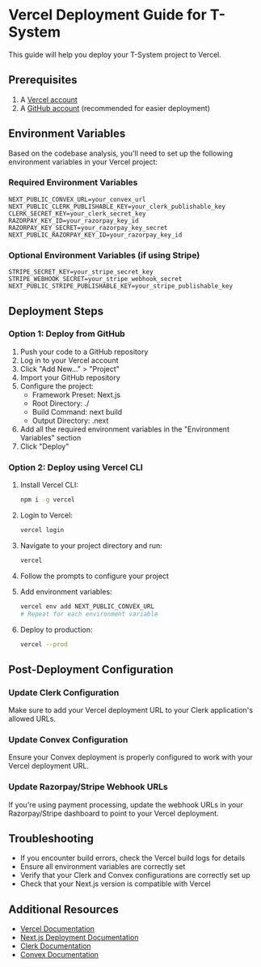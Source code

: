 # Vercel Deployment Guide for T-System

This guide will help you deploy your T-System project to Vercel.

## Prerequisites

1. A [Vercel account](https://vercel.com/signup)
2. A [GitHub account](https://github.com/signup) (recommended for easier deployment)

## Environment Variables

Based on the codebase analysis, you'll need to set up the following environment variables in your Vercel project:

### Required Environment Variables

```
NEXT_PUBLIC_CONVEX_URL=your_convex_url
NEXT_PUBLIC_CLERK_PUBLISHABLE_KEY=your_clerk_publishable_key
CLERK_SECRET_KEY=your_clerk_secret_key
RAZORPAY_KEY_ID=your_razorpay_key_id
RAZORPAY_KEY_SECRET=your_razorpay_key_secret
NEXT_PUBLIC_RAZORPAY_KEY_ID=your_razorpay_key_id
```

### Optional Environment Variables (if using Stripe)

```
STRIPE_SECRET_KEY=your_stripe_secret_key
STRIPE_WEBHOOK_SECRET=your_stripe_webhook_secret
NEXT_PUBLIC_STRIPE_PUBLISHABLE_KEY=your_stripe_publishable_key
```

## Deployment Steps

### Option 1: Deploy from GitHub

1. Push your code to a GitHub repository
2. Log in to your Vercel account
3. Click "Add New..." > "Project"
4. Import your GitHub repository
5. Configure the project:
   - Framework Preset: Next.js
   - Root Directory: ./
   - Build Command: next build
   - Output Directory: .next
6. Add all the required environment variables in the "Environment Variables" section
7. Click "Deploy"

### Option 2: Deploy using Vercel CLI

1. Install Vercel CLI:
   ```bash
   npm i -g vercel
   ```

2. Login to Vercel:
   ```bash
   vercel login
   ```

3. Navigate to your project directory and run:
   ```bash
   vercel
   ```

4. Follow the prompts to configure your project
5. Add environment variables:
   ```bash
   vercel env add NEXT_PUBLIC_CONVEX_URL
   # Repeat for each environment variable
   ```

6. Deploy to production:
   ```bash
   vercel --prod
   ```

## Post-Deployment Configuration

### Update Clerk Configuration

Make sure to add your Vercel deployment URL to your Clerk application's allowed URLs.

### Update Convex Configuration

Ensure your Convex deployment is properly configured to work with your Vercel deployment URL.

### Update Razorpay/Stripe Webhook URLs

If you're using payment processing, update the webhook URLs in your Razorpay/Stripe dashboard to point to your Vercel deployment.

## Troubleshooting

- If you encounter build errors, check the Vercel build logs for details
- Ensure all environment variables are correctly set
- Verify that your Clerk and Convex configurations are correctly set up
- Check that your Next.js version is compatible with Vercel

## Additional Resources

- [Vercel Documentation](https://vercel.com/docs)
- [Next.js Deployment Documentation](https://nextjs.org/docs/deployment)
- [Clerk Documentation](https://clerk.dev/docs)
- [Convex Documentation](https://docs.convex.dev/)